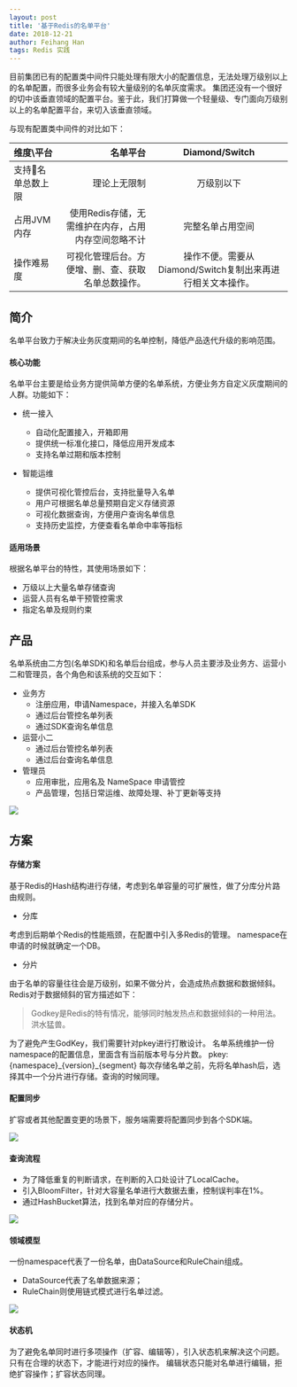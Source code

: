 ```yaml
---
layout: post
title: '基于Redis的名单平台'
date: 2018-12-21
author: Feihang Han
tags: Redis 实践
---
```


目前集团已有的配置类中间件只能处理有限大小的配置信息，无法处理万级别以上的名单配置，而很多业务会有较大量级别的名单灰度需求。
集团还没有一个很好的切中该垂直领域的配置平台。鉴于此，我们打算做一个轻量级、专门面向万级别以上的名单配置平台，来切入该垂直领域。

与现有配置类中间件的对比如下：

| 维度\平台 | 名单平台 | Diamond/Switch |
| :------| ------: | :------: |
| 支持名单总数上限 | 理论上无限制 | 万级别以下 |
| 占用JVM内存 | 使用Redis存储，无需维护在内存，占用内存空间忽略不计 | 完整名单占用空间 |
| 操作难易度 | 可视化管理后台。方便增、删、查、获取名单总数操作。 | 操作不便。需要从Diamond/Switch复制出来再进行相关文本操作。 |

## 简介

名单平台致力于解决业务灰度期间的名单控制，降低产品迭代升级的影响范围。

#### 核心功能

名单平台主要是给业务方提供简单方便的名单系统，方便业务方自定义灰度期间的人群。功能如下：

- 统一接入
    - 自动化配置接入，开箱即用
    - 提供统一标准化接口，降低应用开发成本
    - 支持名单过期和版本控制

- 智能运维
    - 提供可视化管控后台，支持批量导入名单
    - 用户可根据名单总量预期自定义存储资源
    - 可视化数据查询，方便用户查询名单信息
    - 支持历史监控，方便查看名单命中率等指标
    
#### 适用场景

根据名单平台的特性，其使用场景如下：

- 万级以上大量名单存储查询
- 运营人员有名单干预管控需求
- 指定名单及规则约束


## 产品

名单系统由二方包(名单SDK)和名单后台组成，参与人员主要涉及业务方、运营小二和管理员，各个角色和该系统的交互如下：

- 业务方
    - 注册应用，申请Namespace，并接入名单SDK
    - 通过后台管控名单列表
    - 通过SDK查询名单信息
- 运营小二
    - 通过后台管控名单列表
    - 通过后台查询名单信息
- 管理员
    - 应用审批，应用名及 NameSpace 申请管控
    - 产品管理，包括日常运维、故障处理、补丁更新等支持

![](/assets/doc_imgs/wanted/名单系统-产品逻辑.png)

## 方案

#### 存储方案

基于Redis的Hash结构进行存储，考虑到名单容量的可扩展性，做了分库分片路由规则。

- 分库

考虑到后期单个Redis的性能瓶颈，在配置中引入多Redis的管理。
namespace在申请的时候就确定一个DB。

- 分片

由于名单的容量往往会是万级别，如果不做分片，会造成热点数据和数据倾斜。
Redis对于数据倾斜的官方描述如下：
> Godkey是Redis的特有情况，能够同时触发热点和数据倾斜的一种用法。洪水猛兽。

为了避免产生GodKey，我们需要针对pkey进行打散设计。
名单系统维护一份namespace的配置信息，里面含有当前版本号与分片数。
pkey:{namespace}\_{version}\_{segment}
每次存储名单之前，先将名单hash后，选择其中一个分片进行存储。查询的时候同理。


#### 配置同步

扩容或者其他配置变更的场景下，服务端需要将配置同步到各个SDK端。

![](/assets/doc_imgs/wanted/名单系统-配置流程.png)

#### 查询流程

- 为了降低重复的判断请求，在判断的入口处设计了LocalCache。
- 引入BloomFilter，针对大容量名单进行大数据去重，控制误判率在1%。
- 通过HashBucket算法，找到名单对应的存储分片。


![](/assets/doc_imgs/wanted/名单系统-查询流程.png)


#### 领域模型

一份namespace代表了一份名单，由DataSource和RuleChain组成。

- DataSource代表了名单数据来源；
- RuleChain则使用链式模式进行名单过滤。

![](/assets/doc_imgs/wanted/名单系统-数据设计.png)


#### 状态机
    
为了避免名单同时进行多项操作（扩容、编辑等），引入状态机来解决这个问题。
只有在合理的状态下，才能进行对应的操作。
编辑状态只能对名单进行编辑，拒绝扩容操作；扩容状态同理。
    


